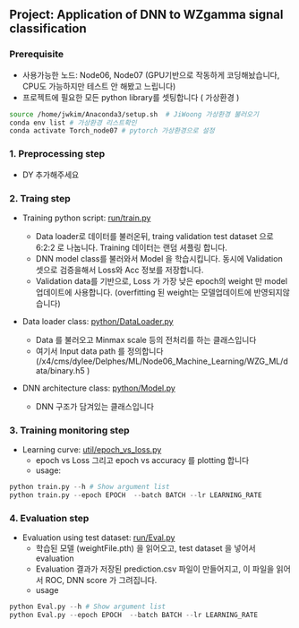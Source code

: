 ## Project: Application of DNN to WZgamma signal classification  

### Prerequisite
 - 사용가능한 노드: Node06, Node07 (GPU기반으로 작동하게 코딩해놨습니다, CPU도 가능하지만 테스트 안 해봤고 느립니다)  
 - 프로젝트에 필요한 모든 python library를 셋팅합니다 ( 가상환경 )
```bash
source /home/jwkim/Anaconda3/setup.sh  # JiWoong 가상환경 불러오기
conda env list # 가상환경 리스트확인
conda activate Torch_node07 # pytorch 가상환경으로 설정
```


### 1. Preprocessing step
 - DY 추가해주세요


### 2. Traing step
 - Training python script: [run/train.py](https://github.com/groupKNUPHY/Node06_Machine_Learning/blob/master/WZG_ML/run/train.py)  
    - Data loader로 데이터를 불러온뒤, traing validation test dataset 으로 6:2:2 로 나눕니다. Training 데이터는 랜덤 셔플링 합니다.   
    - DNN model class를 불러와서 Model 을 학습시킵니다. 동시에 Validation 셋으로 검증을해서 Loss와 Acc 정보를 저장합니다.
    - Validation data를 기반으로, Loss 가 가장 낮은 epoch의 weight 만 model업데이트에 사용합니다. (overfitting 된 weight는 모델업데이트에 반영되지않습니다)  

    
 - Data loader class: [python/DataLoader.py](https://github.com/groupKNUPHY/Node06_Machine_Learning/blob/master/WZG_ML/python/DataLoader.py)
    - Data 를 불러오고 Minmax scale 등의 전처리를 하는 클래스입니다
    - 여기서 Input data path 를 정의합니다 (/x4/cms/dylee/Delphes/ML/Node06_Machine_Learning/WZG_ML/data/binary.h5 
)
    
 - DNN architecture class: [python/Model.py](https://github.com/groupKNUPHY/Node06_Machine_Learning/blob/master/WZG_ML/python/Model.py)
    - DNN 구조가 담겨있는 클래스입니다


### 3. Training monitoring step
 - Learning curve: [util/epoch_vs_loss.py](https://github.com/groupKNUPHY/Node06_Machine_Learning/blob/master/WZG_ML/util/epoch_vs_loss.py)  
    - epoch vs Loss 그리고 epoch vs accuracy 를 plotting 합니다
    - usage:
```python
python train.py --h # Show argument list
python train.py --epoch EPOCH  --batch BATCH --lr LEARNING_RATE
```

### 4. Evaluation step  
 - Evaluation using test dataset: [run/Eval.py](https://github.com/groupKNUPHY/Node06_Machine_Learning/blob/master/WZG_ML/run/Eval.py)  
    - 학습된 모델 (weightFile.pth) 을 읽어오고, test dataset 을 넣어서 evaluation 
    - Evaluation 결과가 저장된 prediction.csv 파일이 만들어지고, 이 파일을 읽어서 ROC, DNN score 가 그려집니다. 
    - usage
```python
python Eval.py --h # Show argument list
python Eval.py --epoch EPOCH  --batch BATCH --lr LEARNING_RATE
```
